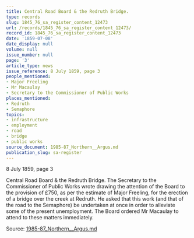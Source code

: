 ```yaml
---
title: Central Road Board & the Redruth Bridge.
type: records
slug: 1845_76_sa_register_content_12473
url: /records/1845_76_sa_register_content_12473/
record_id: 1845_76_sa_register_content_12473
date: '1859-07-08'
date_display: null
volume: null
issue_number: null
page: '3'
article_type: news
issue_reference: 8 July 1859, page 3
people_mentioned:
- Major Freeling
- Mr Macaulay
- Secretary to the Commissioner of Public Works
places_mentioned:
- Redruth
- Semaphore
topics:
- infrastructure
- employment
- road
- bridge
- public works
source_document: 1985-87_Northern__Argus.md
publication_slug: sa-register
---
```


8 July 1859, page 3

Central Road Board & the Redruth Bridge.  The Secretary to the Commissioner of Public Works wrote drawing the attention of the Board to the provision of £750, as per the estimate of Major Freeling, for the erection of a bridge over the creek at Redruth.  He asked that this work (and that of the road to the Semaphore) be undertaken at once in order to alleviate some of the present unemployment.  The Board ordered Mr Macaulay to attend to these matters immediately.

Source: [1985-87_Northern__Argus.md](/downloads/markdown/1985-87_Northern__Argus.md)
